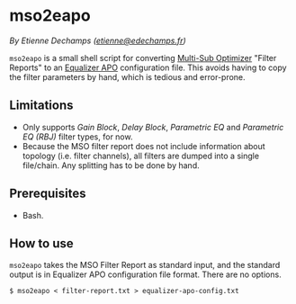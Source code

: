 # mso2eapo

*By Etienne Dechamps (etienne@edechamps.fr)*

`mso2eapo` is a small shell script for converting [Multi-Sub Optimizer][]
"Filter Reports" to an [Equalizer APO][] configuration file. This avoids having
to copy the filter parameters by hand, which is tedious and error-prone.

## Limitations

- Only supports *Gain Block*, *Delay Block*, *Parametric EQ* and
  *Parametric EQ (RBJ)* filter types, for now.
- Because the MSO filter report does not include information about topology
  (i.e. filter channels), all filters are dumped into a single file/chain. Any
  splitting has to be done by hand.

## Prerequisites

- Bash.

## How to use

`mso2eapo` takes the MSO Filter Report as standard input, and the standard
output is in Equalizer APO configuration file format. There are no options.

```shell
$ mso2eapo < filter-report.txt > equalizer-apo-config.txt
```

[Equalizer APO]: https://sourceforge.net/projects/equalizerapo/
[Multi-Sub Optimizer]: https://www.andyc.diy-audio-engineering.org/mso/html/index.html